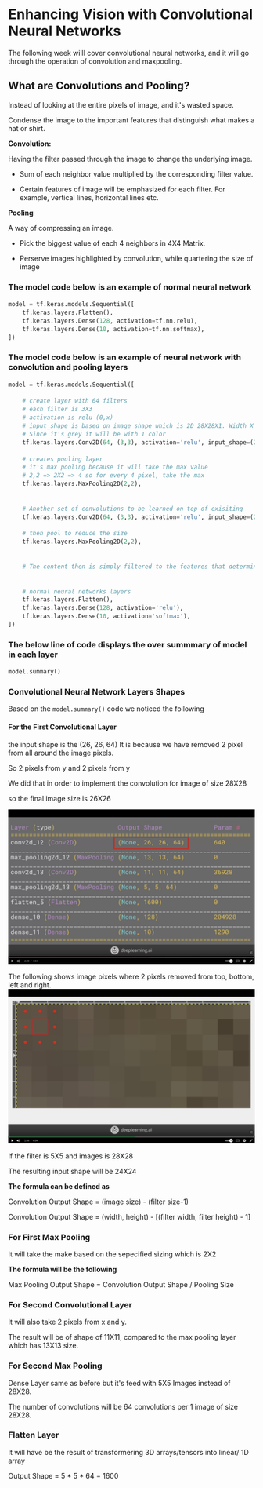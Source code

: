 # Enhancing Vision with Convolutional Neural Networks

The following week willl cover convolutional neural networks, and it will go through the operation of convolution and maxpooling.

## What are Convolutions and Pooling?

Instead of looking at the entire pixels of image, and  it's wasted space.

Condense the image to the important features that distinguish what makes a hat or shirt.

**Convolution:**

  Having the filter passed through the image to change the underlying image.

- Sum of each neighbor value multiplied by the corresponding filter value.

- Certain features of image will be emphasized for each filter. For example, vertical lines, horizontal lines etc.

**Pooling**

A way of compressing an image.

- Pick the biggest value of each 4 neighbors in 4X4 Matrix.

- Perserve images highlighted by convolution, while quartering the size of image


### The model code below is an example of normal neural network

```python
model = tf.keras.models.Sequential([
    tf.keras.layers.Flatten(),
    tf.keras.layers.Dense(128, activation=tf.nn.relu),
    tf.keras.layers.Dense(10, activation=tf.nn.softmax),
])
```

### The model code below is an example of neural network with convolution and pooling layers

```python
model = tf.keras.models.Sequential([

    # create layer with 64 filters
    # each filter is 3X3
    # activation is relu (0,x)
    # input_shape is based on image shape which is 2D 28X28X1. Width X Height X Depth/Colors
    # Since it's grey it will be with 1 color 
    tf.keras.layers.Conv2D(64, (3,3), activation='relu', input_shape=(28, 28, 1))

    # creates pooling layer
    # it's max pooling because it will take the max value
    # 2,2 => 2X2 => 4 so for every 4 pixel, take the max
    tf.keras.layers.MaxPooling2D(2,2),


    # Another set of convolutions to be learned on top of exisiting
    tf.keras.layers.Conv2D(64, (3,3), activation='relu', input_shape=(28, 28, 1))

    # then pool to reduce the size
    tf.keras.layers.MaxPooling2D(2,2),


    # The content then is simply filtered to the features that determine the output


    # normal neural networks layers
    tf.keras.layers.Flatten(),
    tf.keras.layers.Dense(128, activation='relu'),
    tf.keras.layers.Dense(10, activation='softmax'),
])
```

### The below line of code displays the over summmary of model in each layer

```python
model.summary()
```

### Convolutional Neural Network Layers Shapes

Based on the `model.summary()` code we noticed the following



#### For the First Convolutional Layer

the input shape is the (26, 26, 64)
It is because we have removed 2 pixel from all around the image pixels.

So 2 pixels from y and 2 pixels from y

We did that in order to implement the convolution for image of size 28X28

so the final image size is 26X26

![image of cnn summary](images/CNN-1.png)

The following shows image pixels where 2 pixels removed from top, bottom, left and right.
![image of cnn summary](images/CNN-2.png)


If the filter is 5X5 and images is 28X28

The resulting input shape will be 24X24


**The formula can be defined as**

Convolution Output Shape = (image size) - (filter size-1)

Convolution Output Shape = (width, height) - [(filter width, filter height) - 1]


### For First Max Pooling

It will take the make based on the sepecified sizing which is 2X2

**The formula will be the following**

Max Pooling Output Shape = Convolution Output Shape / Pooling Size



### For Second Convolutional Layer

It will also take 2 pixels from x and y.

The result will be of shape of 11X11, compared to the max pooling layer which has 13X13 size.


### For Second Max Pooling

Dense Layer same as before but it's feed with 5X5 Images instead of 28X28.

The number of convolutions will be 64 convolutions per 1 image of size 28X28.


### Flatten Layer

It will have be the result of transformering 3D arrays/tensors into linear/ 1D array

Output Shape = 5 * 5 * 64 = 1600


